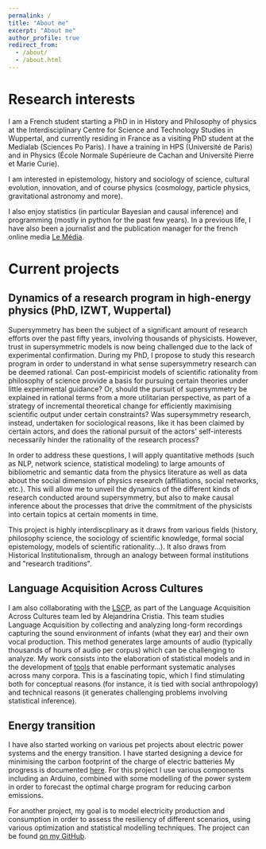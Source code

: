 ```yaml
---
permalink: /
title: "About me"
excerpt: "About me"
author_profile: true
redirect_from: 
  - /about/
  - /about.html
---
```


Research interests
==================

I am a French student starting a PhD in in History and Philosophy of physics at the Interdisciplinary Centre for Science and Technology Studies in Wuppertal, and currently residing in France as a visiting PhD student at the Medialab (Sciences Po Paris). I have a training in HPS (Université de Paris) and in Physics (École Normale Supérieure de Cachan and Université Pierre et Marie Curie).

I am interested in epistemology, history and sociology of science, cultural evolution, innovation, and of course physics (cosmology, particle physics, gravitational astronomy and more).

I also enjoy statistics (in particular Bayesian and causal inference) and programming (mostly in python for the past few years). In a previous life, I have also been a journalist and the publication manager for the french online media [Le Média](https://lemediatv.fr>).

Current projects
================

Dynamics of a research program in high-energy physics (PhD, IZWT, Wuppertal)
-------------------------------------------------------------------------------------------------

Supersymmetry has been the subject of a significant amount of research efforts over the past fifty years, involving thousands of physicists. However, trust in supersymmetric models is now being challenged due to the lack of experimental confirmation. During my PhD, I propose to study this research program in order to understand in what sense supersymmetry research can be deemed rational. Can post-empiricist models of scientific rationality from philosophy of science provide a basis for pursuing certain theories under little experimental guidance? Or, should the pursuit of supersymmetry be explained in rational terms from a more utilitarian perspective, as part of a strategy of incremental theoretical change for efficiently maximising scientific output under certain constraints? Was supersymmetry research, instead, undertaken for sociological reasons, like it has been claimed by certain actors, and does the rational pursuit of the actors' self-interests necessarily hinder the rationality of the research process?

In order to address these questions, I will apply quantitative methods (such as NLP, network science, statistical modeling) to large amounts of bibliometric and semantic data from the physics literature as well as data about the social dimension of physics research (affiliations, social networks, etc.). This will allow me to unveil the dynamics of the different kinds of research conducted around supersymmetry, but also to make causal inference about the processes that drive the commitment of the physicists into certain topics at certain moments in time. 

This project is highly interdiscplinary as it draws from various fields (history, philosophy science, the sociology of scientific knowledge, formal social epistemology, models of scientific rationality...). It also draws from Historical Institutionalism, through an analogy between formal institutions and "research traditions".

  
Language Acquisition Across Cultures
------------------------------------

I am also collaborating with the <a href="https://lscp.dec.ens.fr/en">LSCP</a>, as part of the Language Acquisition Across Cultures team led by Alejandrina Cristia. This team studies Language Acquisition by collecting and analyzing long-form recordings capturing the sound environment of infants (what they ear) and their own vocal production.
This method generates large amounts of audio (typically thousands of hours of audio per corpus) which can be challenging to analyze.
My work consists into the elaboration of statistical models and in the development of <a href="https://github.com/LAAC-LSCP/ChildProject">tools</a> that enable performant systematic analyses across many corpora. This is a fascinating topic, which I find stimulating both for conceptual reasons (for instance, it is tied with social anthropology) and technical reasons (it generates challenging problems involving statistical inference).

Energy transition
-----------------

I have also started working on various pet projects about electric power systems and the energy transition.
I have started designing a device for minimising the carbon footprint of the charge of electric batteries My progress is documented <a href="/battery-charge">here</a>. For this project I use various components including an Arduino, combined with some modelling of the power system in order to forecast the optimal charge program for reducing carbon emissions.

For another project, my goal is to model electricity production and consumption in order to assess the resiliency of different scenarios, using various optimization and statistical modelling techniques.
The project can be found [on my GitHub](https://github.com/lucasgautheron/scenarios-rte-simulation). 




